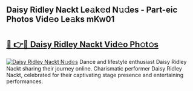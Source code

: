 ## Daisy Ridley Nackt Le𝚊k𝚎d N𝚞𝚍es - Part-eic Photos Vid𝚎o Le𝚊ks mKw01

# <h2><a href="http://fb4jdmv.evod.top/?m=Daisy+Ridley+Nackt">🔗 👉🔴 Daisy Ridley Nackt Vid𝚎o Ph𝚘t𝚘s</a></h2>

[![Daisy Ridley Nackt N𝚞d𝚎s](https://i.imgur.com/8V9OHl7.gif)](http://fb4jdmv.evod.top/?m=Daisy+Ridley+Nackt)
Dance and lifestyle enthusiast Daisy Ridley Nackt sharing their journey online. Charismatic performer Daisy Ridley Nackt, celebrated for their captivating stage presence and entertaining performances. 
